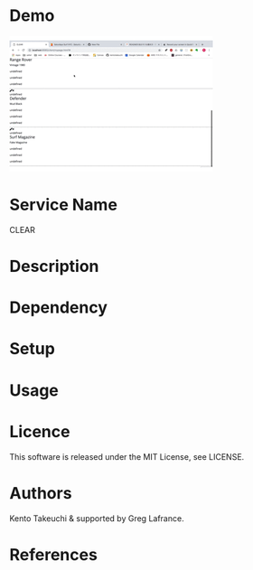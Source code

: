# Demo
![](ReadMe_Demo.gif)

# Service Name
CLEAR

# Description


# Dependency


# Setup

# Usage

# Licence
This software is released under the MIT License, see LICENSE.

# Authors
Kento Takeuchi & supported by Greg Lafrance.

# References
